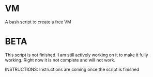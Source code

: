 # VM
A bash script to create a free VM

# BETA
This script is not finished. I am still actively working on it to make it fully working. Right now it is not complete and will not work.

INSTRUCTIONS: Instructions are coming once the script is finished
